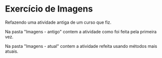# Exercício de Imagens

Refazendo uma atividade antiga de um curso que fiz.

Na pasta "Imagens - antigo" contem a atividade como foi feita pela primeira vez.

Na pasta "Imagens - atual" contem a atividade refeita usando métodos mais atuais.